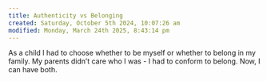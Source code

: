 ```yaml
---
title: Authenticity vs Belonging
created: Saturday, October 5th 2024, 10:07:26 am
modified: Monday, March 24th 2025, 8:43:14 pm
---
```


As a child I had to choose whether to be myself or whether to belong in my family. My parents didn’t care who I was - I had to conform to belong. Now, I can have both.